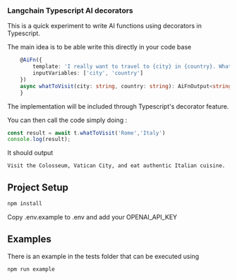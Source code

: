 ### Langchain Typescript AI decorators

This is a quick experiment to write AI functions using decorators in Typescript. 

The main idea is to be able write this directly in your code base 

```typescript
    @AiFn({
        template: 'I really want to travel to {city} in {country}. What should I do there? Respond in one short sentence',
        inputVariables: ['city', 'country']
    })
    async whatToVisit(city: string, country: string): AiFnOutput<string> {
    }
```

The implementation will be included through Typescript's decorator feature.

You can then call the code simply doing : 

```typescript
const result = await t.whatToVisit('Rome','Italy')
console.log(result);
```
It should output 
```text
Visit the Colosseum, Vatican City, and eat authentic Italian cuisine.
```

## Project Setup

```sh
npm install
```

Copy .env.example to .env and add your OPENAI_API_KEY 


## Examples 

There is an example in the tests folder that can be executed using 

```sh
npm run example 
```
